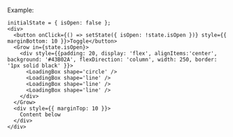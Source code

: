 Example:

    initialState = { isOpen: false };
    <div>
      <button onClick={() => setState({ isOpen: !state.isOpen })} style={{ marginBottom: 10 }}>Toggle</button>
      <Grow in={state.isOpen}>
        <div style={{padding: 20, display: 'flex', alignItems:'center', background: '#43B02A', flexDirection: 'column', width: 250, border: '1px solid black' }}>
          <LoadingBox shape='circle' />
          <LoadingBox shape='line' />
          <LoadingBox shape='line' />
          <LoadingBox shape='line' />
        </div>
      </Grow>
      <div style={{ marginTop: 10 }}>
        Content below
      </div>
    </div>
